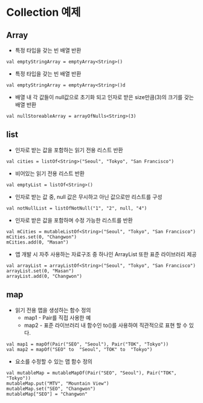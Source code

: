 # Collection 예제

## Array
* 특정 타입을 갖는 빈 배열 반환
```
val emptyStringArray = emptyArray<String>()
```

* 특정 타입을 갖는 빈 배열 반환
```
val emptyStringArray = emptyArray<String>()d
```

* 배열 내 각 값들이 null값으로 초기화 되고 인자로 받은 size만큼(3)의 크기를 갖는 배열 반환
```
val nullStoreableArray = arrayOfNulls<String>(3)
```

## list
* 인자로 받는 값을 포함하는 읽기 전용 리스트 반환
```
val cities = listOf<String>("Seoul", "Tokyo", "San Francisco")
```

* 비어있는 읽기 전용 리스트 반환
```
val emptyList = listOf<String>()
```

* 인자로 받는 값 중, null 값은 무시하고 아닌 값으로만 리스트를 구성
```
val notNullList = listOfNotNull("1", "2", null, "4")
```

* 인자로 받은 값을 포함하며 수정 가능한 리스트를 반환
```
val mCities = mutableListOf<String>("Seoul", "Tokyo", "San Francisco")
mCities.set(0, "Changwon")
mCities.add(0, "Masan")
```

* 앱 개발 시 자주 사용하는 자료구조 중 하나인 ArrayList 또한 표준 라이브러리 제공
```
val arrayList = arrayListOf<String>("Seoul", "Tokyo", "San Francisco")
arrayList.set(0, "Masan")
arrayList.add(0, "Changwon")
```

## map
* 읽기 전용 맵을 생성하는 함수 정의
  * map1 - Pair를 직접 사용한 예
  * map2 - 표준 라이브러리 내 함수인 to()를 사용하여 직관적으로 표현 할 수 있다.
```
val map1 = mapOf(Pair("SEO", "Seoul"), Pair("TOK", "Tokyo"))
val map2 = mapOf("SEO" to  "Seoul", "TOK" to  "Tokyo")
```

* 요소를 수정할 수 있는 맵 함수 정의
```
val mutableMap = mutableMapOf(Pair("SEO", "Seoul"), Pair("TOK", "Tokyo"))
mutableMap.put("MTV", "Mountain View")
mutableMap.set("SEO", "Changwon")
mutableMap["SEO"] = "Changwon"
```
